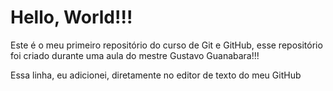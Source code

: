 # Hello, World!!!
 Este é o meu primeiro repositório do curso de Git e GitHub, esse repositório foi criado durante uma aula do mestre Gustavo Guanabara!!!

 Essa linha, eu adicionei, diretamente no editor de texto do meu GitHub

